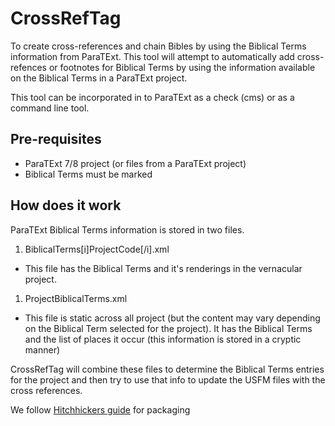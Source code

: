 # CrossRefTag

To create cross-references and chain Bibles by using the Biblical Terms information from ParaTExt. This tool will attempt to automatically add cross-refences or footnotes for Biblical Terms by using the information available on the Biblical Terms in a ParaTExt project.

This tool can be incorporated in to ParaTExt as a check (cms) or as a command line tool.

## Pre-requisites

- ParaTExt 7/8 project (or files from a ParaTExt project)
- Biblical Terms must be marked

## How does it work

ParaTExt Biblical Terms information is stored in two files.

1. BiblicalTerms[i]ProjectCode[/i].xml
- This file has the Biblical Terms and it's renderings in the vernacular project.
1. ProjectBiblicalTerms.xml
- This file is static across all project (but the content may vary depending on the Biblical Term selected for the project). It has the Biblical Terms and the list of places it occur (this information is stored in a cryptic manner)

CrossRefTag will combine these files to determine the Biblical Terms entries for the project and then try to use that info to update the USFM files with the cross references.

We follow [Hitchhickers guide](http://the-hitchhikers-guide-to-packaging.readthedocs.io/en/latest/creation.html#directory-layout) for packaging
